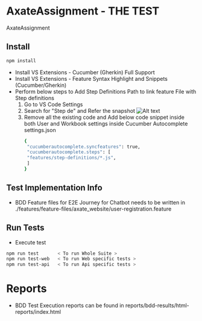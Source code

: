 # AxateAssignment - THE TEST
AxateAssignment

## Install

```bash
npm install
```

- Install VS Extensions - Cucumber (Gherkin) Full Support
- Install VS Extensions - Feature Syntax Highlight and Snippets (Cucumber/Gherkin)
- Perform below steps to Add Step Definitions Path to link feature File with Step definitions
  1. Go to VS Code Settings
  2. Search for "Step de" and Refer the snapshot ![Alt text](static/images/image.png)
  3. Remove all the existing code and Add below code snippet inside both User and Workbook settings inside Cucumber Autocomplete settings.json
     ```bash
     {
      "cucumberautocomplete.syncfeatures": true,
      "cucumberautocomplete.steps": [
      "features/step-definitions/*.js",
      ]
     }
     ```

## Test Implementation Info

- BDD Feature files for E2E Journey for Chatbot needs to be written in ./features/feature-files/axate_website/user-registration.feature


## Run Tests

- Execute test

```bash
npm run test       < To run Whole Suite >
npm run test-web   < To run Web specific tests >
npm run test-api   < To run Api specific tests >
```

# Reports

- BDD Test Execution reports can be found in reports/bdd-results/html-reports/index.html



